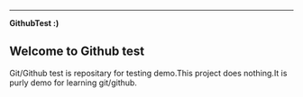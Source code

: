 ---

**GithubTest :)**

## Welcome to Github test

Git/Github test is repositary for testing demo.This project does nothing.It is purly demo for learning git/github.
